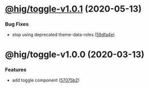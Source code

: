 # [@hig/toggle-v1.0.1](https://github.com/Autodesk/hig/compare/@hig/toggle@1.0.0...@hig/toggle@1.0.1) (2020-05-13)


### Bug Fixes

* stop using deprecated theme-data-roles ([59dfa4e](https://github.com/Autodesk/hig/commit/59dfa4e))

# @hig/toggle-v1.0.0 (2020-03-13)


### Features

* add toggle component ([57075b2](https://github.com/Autodesk/hig/commit/57075b2))
